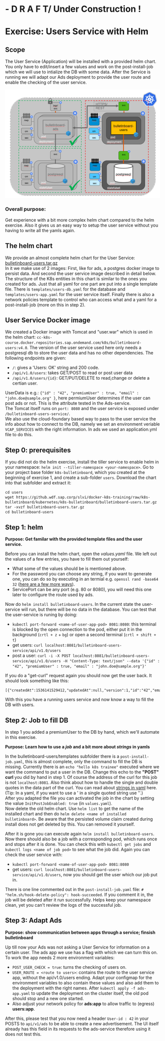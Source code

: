 # - D R A F T/ Under Construction !

# Exercise: Users Service with Helm

## Scope
The User Service (Application) will be installed with a provided helm chart. You only have to edit/insert a few values and work on the post-install-job which we will use to intialize the DB with some data. 
After the Service is running we will adapt our Ads deployment to provide the user route and enable the checking of the user service. 

<img src="images/k8s-bulletinboard-target-picture-users-app-and-db-helm.png" width="800" />

### Overall purpose:

Get experience with a bit more complex helm chart compared to the helm exercise. Also it gives us an easy way to setup the user service without you having to write all the yamls again. 

## The helm chart

We provide an almost complete helm chart for the User Service: [bulletinboard-users.tar.gz](bulletinboard-users.tar.gz)  
In it we make use of 2 images: First, like for ads, a postgres docker image to persist data. And second the user service image described in detail below.  
The structure of the K8s entities in this chart is similar to the ones you created for ads. Just that all yaml for one part are put into a single template file. There is `templates/users-db.yaml` for the database and `templates/users-app.yaml` for the user service itself. Finally there is also a network policies template to control who can access what and a yaml for a post-install-job (more on this in step 2). 

## User Service Docker image

We created a Docker image with Tomcat and "user.war" which is used in the helm chart: `cc-k8s-course.docker.repositories.sap.ondemand.com/k8s/bulletinboard-users:v4.0`. 
The version of the user service used here only needs a postgresql db to store the user data and has no other dependencies.
The following endpoints are given: 
- `/`: gives a 'Users: OK' string and 200 code.
- `/api/v1.0/users`: takes GET/POST to read or post user data
- `/api/v1.0/users/{id}`: GET/PUT/DELETE to read,change or delete a certian user. 

UserData is e.g.: `{"id" : "42", "premiumUser" : true, "email" : "john.doe@sample.org" }`, here permiumUser determines if the user can post ads or not. This is the attribute tested in the Ads-service.  
The Tomcat itself runs on `port: 8080` and the user service is exposed under `/bulletinboard-users-service/`.  
We also use the cloud-foundary based way to pass to the user service the info about how to connect to the DB, namely we set an environment veriable `VCAP_SERVICES` with the right information. In ads we used an application.yml file to do this.

## Step 0: prerequisites
If you did not do the helm exercise, install the tiller service to enable helm in your namespace: `helm init --tiller-namespace <your-namespace>`.
Go to your project base folder `k8s-bulletinboard`, which you created at the beginning of exercise 1, and create a sub-folder `users`.
Download the chart into that subfolder and extract it: 
```
cd users
wget https://github.wdf.sap.corp/slvi/docker-k8s-training/raw/k8s-bulletinboard/kubernetes/k8s-bulletinboard/bulletinboard-users.tar.gz
tar -xvzf bulletinboard-users.tar.gz
cd bulletinboard-users
```

## Step 1: helm

__Purpose: Get familar with the provided template files and the user service.__

Before you can install the helm chart, open the *values.yaml* file. We left out the values of a few entries, you have to fill them out yourself:
- What some of the values should be is mentioned above.
- For the password you can choose any string, if you want to generate one, you can do so by executing in an termial e.g. `openssl rand -base64 32` ([here are a few more ways](https://www.howtogeek.com/howto/30184/10-ways-to-generate-a-random-password-from-the-command-line/)). 
- ServicePort can be any port (e.g. 80 or 8080), you will need this one later to configure the route used by ads.

Now do `helm install bulletinboard-users`. In the current state the user-service will run, but there will be no data in the database. 
You can test that the user-service is runing by doing:  
- `kubectl port-forward <name-of-user-app-pod> 8081:8080`: this terminal is blocked by the open connection to the pod, either put it in the background (`crtl + z` + `bg`) or open a second terminal (`crtl + shift + t`)
- get users: `curl localhost:8081/bulletinboard-users-service/api/v1.0/users`
- post a user: `curl -i -X POST localhost:8081/bulletinboard-users-service/api/v1.0/users -H "Content-Type: text/json" --data '{"id" : "42", "premiumUser" : true, "email" : "john.doe@sample.org"}'`

If you do a "get-curl" request again you should now get the user back. It should look something like this: 
```vagrant@vagrant:~$ curl localhost:8081/bulletinboard-users-service/api/v1.0/users
[{"createdAt":1536141529412,"updatedAt":null,"version":1,"id":"42","email":"john.doe@sample.org","premiumUser":true}]
``` 
With this you have a running users service and now know a way to fill the DB with users.

## Step 2: Job to fill DB
In step 1 you added a premiumUser to the DB by hand, which we'll automate in this exercise.

__Purpose: Learn how to use a *job* and a bit more about *strings* in yamls__

In the bulletinboard-users/templates subfolder there is a `post-install-job.yaml`, this is almost complete, only the command to fill the DB is missing. Currently there is an `echo "hello k8s trainee"` executed where we want the command to put a user in the DB. Change this echo to the __"POST" curl__ you did by hand in step 1. Of course the address of the curl for this job is not `localhost:8081`. Also think about how to handle the single and double quotes in the data part of the curl. You can read about [strings in yaml](http://blogs.perl.org/users/tinita/2018/03/strings-in-yaml---to-quote-or-not-to-quote.html) here. (Tip: In a yaml, if you want to use a ' in a single quoted string use ''.)  
After you adapted the file you can activated the job in the chart by setting the value `InitPostJobEnabled: true` (in `values.yaml`).  
Now delete the old helm chart. Use `helm list` to get the name of the installed chart and then do `helm delete <name of installed bulletinboard>`. Be aware that the persisted volume claim created during install does not get deleted by this. You can removed it yourself. 

After it is gone you can execute again `helm install bulletinboard-users`. 
Now there should also be a job with a corresponding pod, which runs once and stops after it is done. 
You can check this with `kubectl get jobs` and `kubectl logs <name of job pod>` to see what the job did.
Again you can check the user service with:
- `kubectl port-forward <name-of-user-app-pod> 8081:8080`
- get users: `curl localhost:8081/bulletinboard-users-service/api/v1.0/users`, now you should get the user which our job put in. 

There is one line commented out in the `post-install-job.yaml` file: `#    "helm.sh/hook-delete-policy": hook-succeeded`. If you comment it in, the job will be deleted after it run successfully. Helps keep your namespace clean, yet you can't review the logs of the successful job. 

## Step 3: Adapt Ads

__Purpose: show communication between apps through a service; finsish bulletinboard__

Up till now your Ads was not asking a User Service for information on a certain user. The ads app we use has a flag with which we can turn this on. To work the app needs 2 more environment variables: 
- `POST_USER_CHECK = true`: turns the checking of users on.
- `USER_ROUTE = <route to users>`: contains the route to the user service app, without the api/v1.0/users ending. 
Adapt your configmap for the environment variables to also contain these values and also add them to the deployment with the right names. After `kubectl apply -f ads-app.yaml` to update the deployment on the cluster itself, the old pod should stop and a new one started.
- Also adjust your network policy for __ads:app__ to allow traffic to (egress) __users:app__. 

After this, please test that you now need a header `User-id : 42` in your POSTS to `api/v1/ads` to be able to create a new advertisement. The UI itself already has this field in its requests to the ads-service therefore using it does not test this. 

